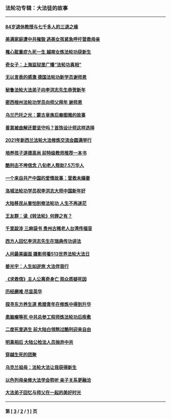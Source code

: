 ### 法轮功专辑：大法徒的故事
---
#### [84岁退休教授与七千多人的三退之缘](../../pages/nf1147481/n13796650.md?10180430) 
#### [美满家庭遭中共摧毁 逃美女孩紧急呼吁营救母亲](../../pages/nf1147481/n13792859.md?10180430) 
#### [罹心脏重症九死一生 越南女炼法轮功获新生](../../pages/nf1147481/n13732766.md?10180430) 
#### [奇女子：上海监狱里广播“法轮功真相”](../../pages/nf1147481/n13726443.md?10180430) 
#### [无以言表的感激 德国法轮功新学员谢师恩](../../pages/nf1147481/n13543790.md?10180430) 
#### [秘鲁法轮大法弟子向李洪志先生恭贺新年](../../pages/nf1147481/n13540182.md?10180430) 
#### [密西根州法轮功学员向师父拜年 谢师恩](../../pages/nf1147481/n13538183.md?10180430) 
#### [乌兰巴托之光：蒙古皇族后裔图雅的故事](../../pages/nf1147481/n13155759.md?10180430) 
#### [善意被曲解还要坚守吗？首饰设计师这样选择](../../pages/nf1147481/n13077575.md?10180430) 
#### [2021年新西兰法轮大法修炼交流会圆满举行](../../pages/nf1147481/n13033149.md?10180430) 
#### [培养孩子道德高尚 前特级教师推荐一本书](../../pages/nf1147481/n12938640.md?10180430) 
#### [酷刑击不垮信念 八旬老人帮助7.5万华人](../../pages/nf1147481/n12880712.md?10180430) 
#### [一个来自共产中国的爱情故事：营救未婚妻](../../pages/nf1147481/n12778386.md?10180430) 
#### [洛城法轮功学员祝李洪志大师中国新年好](../../pages/nf1147481/n12724685.md?10180430) 
#### [大陆移民从害怕到修法轮功 人生不再迷茫](../../pages/nf1147481/n12414325.md?10180430) 
#### [王友群：读《转法轮》何罪之有？](../../pages/nf1147481/n12408647.md?10180430) 
#### [千里跋涉 三麻袋书 贵州古稀老人台湾传福音](../../pages/nf1147481/n12198750.md?10180430) 
#### [西方人回忆李洪志先生在瑞典传功讲法](../../pages/nf1147481/n12099607.md?10180430) 
#### [人间最美画面 摄影师看513世界法轮大法日](../../pages/nf1147481/n12094118.md?10180430) 
#### [姜光宇：人生如逆旅 大法伴我行](../../pages/nf1147481/n12088664.md?10180430) 
#### [《求救信》主人公离奇身亡 观众质疑死因](../../pages/nf1147481/n11845215.md?10180430) 
#### [历经磨难 尽显英华](../../pages/nf1147481/n11723297.md?10180430) 
#### [探寻东方养生道 希腊青年在修炼中得到升华](../../pages/nf1147481/n11494502.md?10180430) 
#### [患脑瘤等死 中共总参工程师炼法轮功后痊愈](../../pages/nf1147481/n11466682.md?10180430) 
#### [二度死里逃生 前大陆白领熬过酷刑迎来自由](../../pages/nf1147481/n11368594.md?10180430) 
#### [明真相后 大陆公检法人员抛弃中共](../../pages/nf1147481/n11358618.md?10180430) 
#### [穿越生死的团聚](../../pages/nf1147481/n11258922.md?10180430) 
#### [乌克兰祖母：法轮大法让我获得新生](../../pages/nf1147481/n11269457.md?10180430) 
#### [以色列母亲修大法学会聆听 亲子关系更融洽](../../pages/nf1147481/n11268195.md?10180430) 
#### [大法弟子回忆与师父在一起的美好时光](../../pages/nf1147481/n11267759.md?10180430) 

---
#### 第 [ [3](./3.md?10180430) / [2](./2.md?10180430) / [1](./1.md?10180430) ] 页
